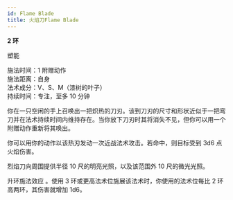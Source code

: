 ```yaml
---
id: Flame Blade
title: 火焰刀Flame Blade
---
```


**2 环**

塑能

施法时间：1 附赠动作  
施法距离：自身  
法术成分：V、S、M（漆树的叶子）  
持续时间：专注，至多 10 分钟

你在一只空闲的手上召唤出一把炽热的刀刃。该到刀刃的尺寸和形状近似于一把弯刀并在法术持续时间内维持存在。当你放下刀刃时其将消失不见，但你可以用一个附赠动作重新将其唤出。

你可以用你的动作以该热刃发动一次近战法术攻击。若命中，则目标受到 3d6 点火焰伤害。

烈焰刀向周围提供半径 10 尺的明亮光照，以及该范围外
10 尺的微光光照。

升环施法效应
。使用 3 环或更高法术位施展该法术时，你使用的法术位每比 2 环高两环，其伤害就增加 1d6。
